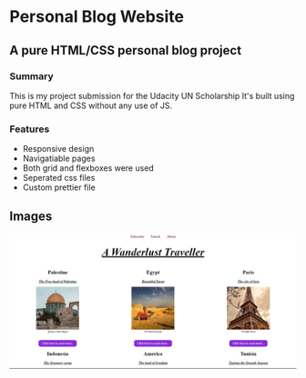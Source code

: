 # Personal Blog Website

## A pure HTML/CSS personal blog project

### Summary

This is my project submission for the Udacity UN Scholarship
It's built using pure HTML and CSS without any use of JS.

### Features

- Responsive design
- Navigatiable pages
- Both grid and flexboxes were used
- Seperated css files
- Custom prettier file

## Images

![This is a showcase.](/showcase/blog.jpg "This is a showcase image.")
